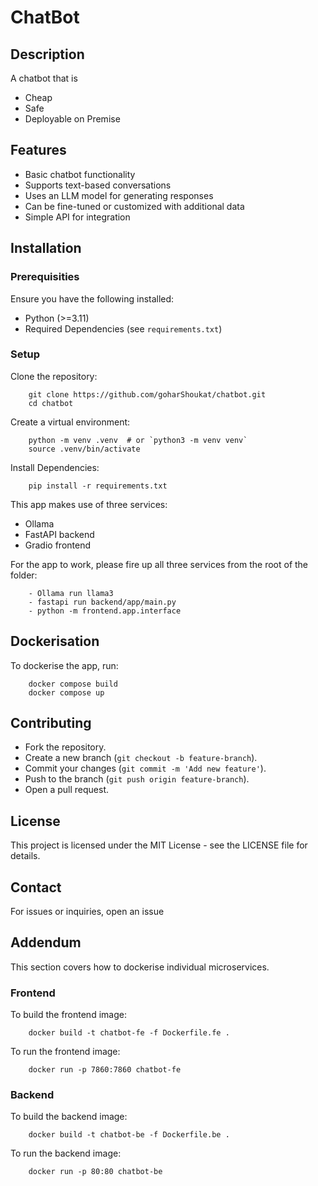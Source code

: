# ChatBot

## Description

A chatbot that is

- Cheap
- Safe
- Deployable on Premise

## Features

- Basic chatbot functionality
- Supports text-based conversations
- Uses an LLM model for generating responses
- Can be fine-tuned or customized with additional data
- Simple API for integration

## Installation

### Prerequisities

Ensure you have the following installed:

- Python (>=3.11)
- Required Dependencies (see `requirements.txt`)

### Setup

Clone the repository:

        git clone https://github.com/goharShoukat/chatbot.git
        cd chatbot

Create a virtual environment:

        python -m venv .venv  # or `python3 -m venv venv`
        source .venv/bin/activate

Install Dependencies:

        pip install -r requirements.txt

This app makes use of three services:

- Ollama
- FastAPI backend
- Gradio frontend

For the app to work, please fire up all three services from the root of the folder:

        - Ollama run llama3
        - fastapi run backend/app/main.py
        - python -m frontend.app.interface

## Dockerisation

To dockerise the app, run:

        docker compose build
        docker compose up

## Contributing

- Fork the repository.
- Create a new branch (`git checkout -b feature-branch`).
- Commit your changes (`git commit -m 'Add new feature'`).
- Push to the branch (`git push origin feature-branch`).
- Open a pull request.

## License

This project is licensed under the MIT License - see the LICENSE file for details.

## Contact

For issues or inquiries, open an issue

## Addendum

This section covers how to dockerise individual microservices.

### Frontend

To build the frontend image:

        docker build -t chatbot-fe -f Dockerfile.fe .

To run the frontend image:

        docker run -p 7860:7860 chatbot-fe

### Backend

To build the backend image:

        docker build -t chatbot-be -f Dockerfile.be .

To run the backend image:

        docker run -p 80:80 chatbot-be
